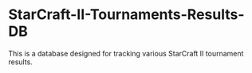 # StarCraft-II-Tournaments-Results-DB
This is a database designed for tracking various StarCraft II tournament results.  
